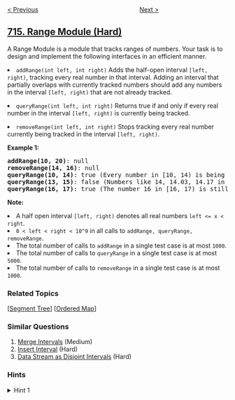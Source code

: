 <!--|This file generated by command(leetcode description); DO NOT EDIT.    |-->
<!--+----------------------------------------------------------------------+-->
<!--|@author    openset <openset.wang@gmail.com>                           |-->
<!--|@link      https://github.com/openset                                 |-->
<!--|@home      https://github.com/tonymontaro/leetcode-hints                        |-->
<!--+----------------------------------------------------------------------+-->

[< Previous](https://github.com/tonymontaro/leetcode-hints/tree/master/problems/best-time-to-buy-and-sell-stock-with-transaction-fee "Best Time to Buy and Sell Stock with Transaction Fee")
　　　　　　　　　　　　　　　　
[Next >](https://github.com/tonymontaro/leetcode-hints/tree/master/problems/max-stack "Max Stack")

## [715. Range Module (Hard)](https://leetcode.com/problems/range-module "Range 模块")

<p>A Range Module is a module that tracks ranges of numbers. Your task is to design and implement the following interfaces in an efficient manner.</p>

<p><li><code>addRange(int left, int right)</code> Adds the half-open interval <code>[left, right)</code>, tracking every real number in that interval.  Adding an interval that partially overlaps with currently tracked numbers should add any numbers in the interval <code>[left, right)</code> that are not already tracked.</li></p>

<p><li><code>queryRange(int left, int right)</code> Returns true if and only if every real number in the interval <code>[left, right)</code>
 is currently being tracked.</li></p>

<p><li><code>removeRange(int left, int right)</code> Stops tracking every real number currently being tracked in the interval <code>[left, right)</code>.</li></p>

<p><b>Example 1:</b><br />
<pre>
<b>addRange(10, 20)</b>: null
<b>removeRange(14, 16)</b>: null
<b>queryRange(10, 14)</b>: true (Every number in [10, 14) is being tracked)
<b>queryRange(13, 15)</b>: false (Numbers like 14, 14.03, 14.17 in [13, 15) are not being tracked)
<b>queryRange(16, 17)</b>: true (The number 16 in [16, 17) is still being tracked, despite the remove operation)
</pre>
</p>

<p><b>Note:</b>
<li>A half open interval <code>[left, right)</code> denotes all real numbers <code>left <= x < right</code>.</li>

<li><code>0 < left < right < 10^9</code> in all calls to <code>addRange, queryRange, removeRange</code>.</li>
<li>The total number of calls to <code>addRange</code> in a single test case is at most <code>1000</code>.</li>
<li>The total number of calls to <code>queryRange</code> in a single test case is at most <code>5000</code>.</li>
<li>The total number of calls to <code>removeRange</code> in a single test case is at most <code>1000</code>.</li>
</p>

### Related Topics
  [[Segment Tree](https://github.com/tonymontaro/leetcode-hints/tree/master/tag/segment-tree/README.md)]
  [[Ordered Map](https://github.com/tonymontaro/leetcode-hints/tree/master/tag/ordered-map/README.md)]

### Similar Questions
  1. [Merge Intervals](https://github.com/tonymontaro/leetcode-hints/tree/master/problems/merge-intervals) (Medium)
  1. [Insert Interval](https://github.com/tonymontaro/leetcode-hints/tree/master/problems/insert-interval) (Hard)
  1. [Data Stream as Disjoint Intervals](https://github.com/tonymontaro/leetcode-hints/tree/master/problems/data-stream-as-disjoint-intervals) (Hard)

### Hints
<details>
<summary>Hint 1</summary>
Maintain a sorted set of disjoint intervals.  addRange and removeRange can be performed with time complexity linear to the size of this set; queryRange can be performed with time complexity logarithmic to the size of this set.
</details>
